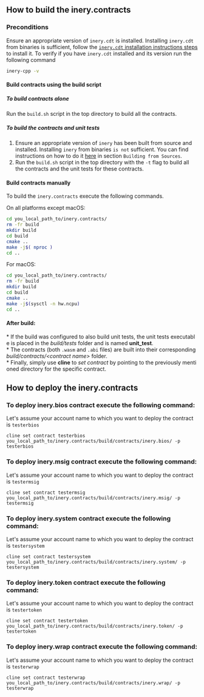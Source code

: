 ## How to build the inery.contracts

### Preconditions
Ensure an appropriate version of `inery.cdt` is installed. Installing `inery.cdt` from binaries is sufficient, follow the [`inery.cdt` installation instructions steps](https://github.com/INERY/inery.cdt/tree/master/#binary-releases) to install it. To verify if you have `inery.cdt` installed and its version run the following command 

```sh
inery-cpp -v
```

#### Build contracts using the build script

##### To build contracts alone
Run the `build.sh` script in the top directory to build all the contracts.

##### To build the contracts and unit tests
1. Ensure an appropriate version of `inery` has been built from source and installed. Installing `inery` from binaries `is not` sufficient. You can find instructions on how to do it [here](https://github.com/INERY/ine/blob/master/README.md) in section `Building from Sources`.
2. Run the `build.sh` script in the top directory with the `-t` flag to build all the contracts and the unit tests for these contracts.

#### Build contracts manually

To build the `inery.contracts` execute the following commands.

On all platforms except macOS:
```sh
cd you_local_path_to/inery.contracts/
rm -fr build
mkdir build
cd build
cmake ..
make -j$( nproc )
cd ..
```

For macOS:
```sh
cd you_local_path_to/inery.contracts/
rm -fr build
mkdir build
cd build
cmake ..
make -j$(sysctl -n hw.ncpu)
cd ..
```

#### After build:
* If the build was configured to also build unit tests, the unit tests executable is placed in the _build/tests_ folder and is named __unit_test__.
* The contracts (both `.wasm` and `.abi` files) are built into their corresponding _build/contracts/\<contract name\>_ folder.
* Finally, simply use __cline__ to _set contract_ by pointing to the previously mentioned directory for the specific contract.

## How to deploy the inery.contracts

### To deploy inery.bios contract execute the following command:
Let's assume your account name to which you want to deploy the contract is `testerbios`
```
cline set contract testerbios you_local_path_to/inery.contracts/build/contracts/inery.bios/ -p testerbios
```

### To deploy inery.msig contract execute the following command:
Let's assume your account name to which you want to deploy the contract is `testermsig`
```
cline set contract testermsig you_local_path_to/inery.contracts/build/contracts/inery.msig/ -p testermsig
```

### To deploy inery.system contract execute the following command:
Let's assume your account name to which you want to deploy the contract is `testersystem`
```
cline set contract testersystem you_local_path_to/inery.contracts/build/contracts/inery.system/ -p testersystem
```

### To deploy inery.token contract execute the following command:
Let's assume your account name to which you want to deploy the contract is `testertoken`
```
cline set contract testertoken you_local_path_to/inery.contracts/build/contracts/inery.token/ -p testertoken
```

### To deploy inery.wrap contract execute the following command:
Let's assume your account name to which you want to deploy the contract is `testerwrap`
```
cline set contract testerwrap you_local_path_to/inery.contracts/build/contracts/inery.wrap/ -p testerwrap
```